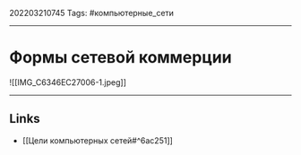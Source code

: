 202203210745
Tags: #компьютерные_сети

---

# Формы сетевой коммерции

![[IMG_C6346EC27006-1.jpeg]]

---
## Links

-  [[Цели компьютерных сетей#^6ac251]]
